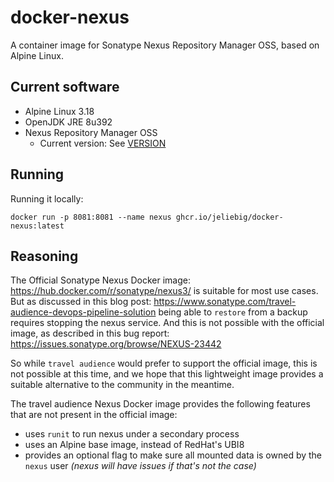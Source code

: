 # docker-nexus

A container image for Sonatype Nexus Repository Manager OSS, based on Alpine Linux.

## Current software

* Alpine Linux 3.18
* OpenJDK JRE 8u392
* Nexus Repository Manager OSS
  * Current version: See [VERSION](./VERSION)

## Running

Running it locally:

```shell
docker run -p 8081:8081 --name nexus ghcr.io/jeliebig/docker-nexus:latest
```

## Reasoning

The Official Sonatype Nexus Docker image: https://hub.docker.com/r/sonatype/nexus3/ is suitable for most use cases. But as discussed in this blog post:
https://www.sonatype.com/travel-audience-devops-pipeline-solution
being able to `restore` from a backup requires stopping the nexus service. And this is not possible with the official image, as described in this bug report: https://issues.sonatype.org/browse/NEXUS-23442

So while `travel audience` would prefer to support the official image, this is not possible at this time, and we hope that this lightweight image provides a suitable alternative to the community in the meantime.

The travel audience Nexus Docker image provides the following features that are not present in the official image:

* uses `runit` to run nexus under a secondary process
* uses an Alpine base image, instead of RedHat's UBI8
* provides an optional flag to make sure all mounted data is owned by the `nexus` user _(nexus will have issues if that's not the case)_
